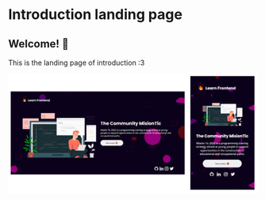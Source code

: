 # Introduction landing page 

## Welcome! 👋

This is the landing page of introduction :3


![Design preview for the landing page](./design/preview.png)


